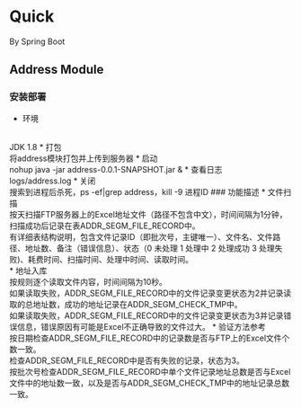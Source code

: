 # Quick
By Spring Boot
## Address Module
### 安装部署
* 环境
<br/>
JDK 1.8
* 打包
<br/>
将address模块打包并上传到服务器
* 启动
<br/>
nohup java -jar address-0.0.1-SNAPSHOT.jar &
* 查看日志
<br/>
logs/address.log
* 关闭
<br/>
搜索到进程后杀死，ps -ef|grep address，kill -9 进程ID
### 功能描述
* 文件扫描
<br/>
按天扫描FTP服务器上的Excel地址文件（路径不包含中文），时间间隔为1分钟，扫描成功后记录在表ADDR_SEGM_FILE_RECORD中。
<br/>
有详细表结构说明，包含文件记录ID（即批次号，主键唯一）、文件名、文件路径、地址数、备注（错误信息）、状态（0 未处理 1 处理中 2 处理成功 3 处理失败)、耗费时间、扫描时间、处理中时间、读取时间。
<br/>
* 地址入库
<br/>
按规则逐个读取文件内容，时间间隔为10秒。
<br/>
如果读取失败，ADDR_SEGM_FILE_RECORD中的文件记录变更状态为2并记录读取的总地址数，成功的地址记录在ADDR_SEGM_CHECK_TMP中。
<br/>
如果读取失败，ADDR_SEGM_FILE_RECORD中的文件记录变更状态为3并记录错误信息，错误原因有可能是Excel不正确导致的文件过大。
* 验证方法参考
<br/>
按日期检查ADDR_SEGM_FILE_RECORD中的记录数是否与FTP上的Excel文件个数一致。
<br/>
检查ADDR_SEGM_FILE_RECORD中是否有失败的记录，状态为3。
<br/>
按批次号检查ADDR_SEGM_FILE_RECORD中单个文件记录地址总数是否与Excel文件中的地址数一致，以及是否与ADDR_SEGM_CHECK_TMP中的地址记录总数一致。